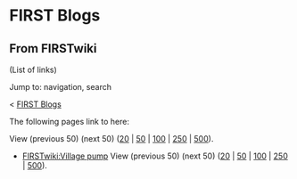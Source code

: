 # FIRST Blogs

## From FIRSTwiki

(List of links)

Jump to: navigation, search

< [FIRST Blogs](/index.php?title=FIRST_Blogs&redirect=no "FIRST Blogs")

The following pages link to here:

View (previous 50) (next 50) ([20](/index.php?title=Special:Whatlinkshere/FIRST_Blogs&limit=20&from=0 "Special:Whatlinkshere/FIRST Blogs") | [50](/index.php?title=Special:Whatlinkshere/FIRST_Blogs&limit=50&from=0 "Special:Whatlinkshere/FIRST Blogs") | [100](/index.php?title=Special:Whatlinkshere/FIRST_Blogs&limit=100&from=0 "Special:Whatlinkshere/FIRST Blogs") | [250](/index.php?title=Special:Whatlinkshere/FIRST_Blogs&limit=250&from=0 "Special:Whatlinkshere/FIRST Blogs") | [500](/index.php?title=Special:Whatlinkshere/FIRST_Blogs&limit=500&from=0 "Special:Whatlinkshere/FIRST Blogs")).

- [FIRSTwiki:Village pump](FIRSTwiki:Village_pump "FIRSTwiki:Village pump") View (previous 50) (next 50) ([20](/index.php?title=Special:Whatlinkshere/FIRST_Blogs&limit=20&from=0 "Special:Whatlinkshere/FIRST Blogs") | [50](/index.php?title=Special:Whatlinkshere/FIRST_Blogs&limit=50&from=0 "Special:Whatlinkshere/FIRST Blogs") | [100](/index.php?title=Special:Whatlinkshere/FIRST_Blogs&limit=100&from=0 "Special:Whatlinkshere/FIRST Blogs") | [250](/index.php?title=Special:Whatlinkshere/FIRST_Blogs&limit=250&from=0 "Special:Whatlinkshere/FIRST Blogs") | [500](/index.php?title=Special:Whatlinkshere/FIRST_Blogs&limit=500&from=0 "Special:Whatlinkshere/FIRST Blogs")).

